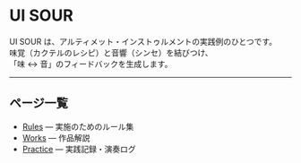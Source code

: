 # UI SOUR

UI SOUR は、アルティメット・インストゥルメントの実践例のひとつです。  
味覚（カクテルのレシピ）と音響（シンセ）を結びつけ、  
「味 ↔ 音」のフィードバックを生成します。  

---

## ページ一覧
- [Rules](rules.md) — 実施のためのルール集  
- [Works](works.md) — 作品解説  
- [Practice](practice.md) — 実践記録・演奏ログ  
